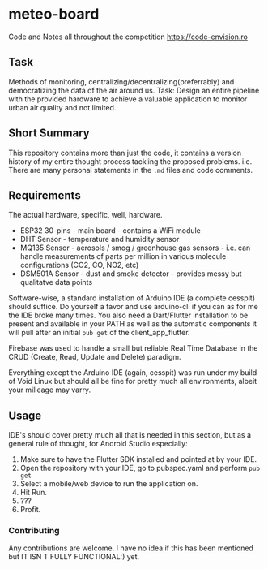 # meteo-board
Code and Notes all throughout the competition https://code-envision.ro

## Task

Methods of monitoring, centralizing/decentralizing(preferrably) and democratizing the data of the air around us. Task: Design an entire pipeline with the provided hardware to achieve a valuable application to monitor urban air quality and not limited.

## Short Summary

This repository contains more than just the code, it contains a version history of my entire thought process tackling the proposed problems. i.e. There are many personal statements in the `.md` files and code comments.

## Requirements

The actual hardware, specific, well, hardware.
- ESP32 30-pins  - main board - contains a WiFi module
- DHT Sensor     - temperature and humidity sensor
- MQ135 Sensor   - aerosols / smog / greenhouse gas sensors
                 - i.e. can handle measurements of parts per
                   million in various molecule configurations
                   (CO2, CO, NO2, etc)
- DSM501A Sensor - dust and smoke detector
                 - provides messy but qualitatve data points

Software-wise, a standard installation of Arduino IDE (a complete cesspit) should suffice. Do yourself a favor and use arduino-cli if you can as for me the IDE broke many times. You also need a Dart/Flutter installation to be present and available in your PATH as well as the automatic components it will pull after an initial `pub get` of the client_app_flutter.

Firebase was used to handle a small but reliable Real Time Database in the CRUD (Create, Read, Update and Delete) paradigm.

Everything except the Arduino IDE (again, cesspit) was run under my build of Void Linux but should all be fine for pretty much all environments, albeit your milleage may varry.

## Usage

IDE's should cover pretty much all that is needed in this section, but as a general rule of thought, for Android Studio especially:
1. Make sure to have the Flutter SDK installed and pointed at by your IDE.
2. Open the repository with your IDE, go to pubspec.yaml and perform `pub get`
3. Select a mobile/web device to run the application on.
4. Hit Run.
4. ???
5. Profit.

### Contributing

Any contributions are welcome. I have no idea if this has been mentioned but IT ISN T FULLY FUNCTIONAL:) yet.
